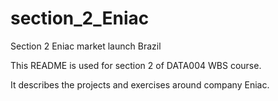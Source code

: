 # section_2_Eniac
Section 2 Eniac market launch Brazil

This README is used for section 2 of DATA004 WBS course.

It describes the projects and exercises around company Eniac.




